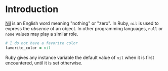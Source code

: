 # Introduction


[Nil][nil-dictionary] is an English word meaning "nothing" or "zero". In Ruby, `nil` is used to express the _absence_ of an object. In other programming languages, `null` or `none` values may play a similar role.

```ruby
# I do not have a favorite color
favorite_color = nil
```

Ruby gives any instance variable the default value of `nil` when it is first encountered, until it is set otherwise.

[nil-dictionary]: https://www.merriam-webster.com/dictionary/nil
